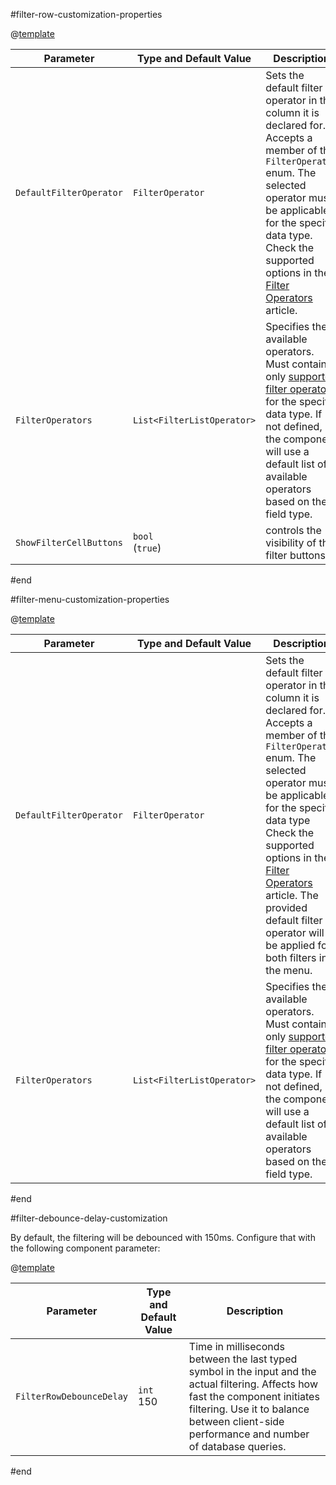 #filter-row-customization-properties

@[template](/_contentTemplates/common/parameters-table-styles.md#table-layout)

| Parameter | Type and Default Value | Description |
| --- | --- | --- |
| `DefaultFilterOperator` | `FilterOperator` | Sets the default filter operator in the column it is declared for. Accepts a member of the `FilterOperator` enum. The selected operator must be applicable for the specific data type. Check the supported options in the [Filter Operators](slug:common-features-filter-operators) article.
| `FilterOperators` | `List<FilterListOperator>` | Specifies the available operators. Must contain only [supported filter operators](slug:common-features-filter-operators) for the specific data type. If not defined, the component will use a default list of available operators based on the field type.
| `ShowFilterCellButtons` | `bool` <br/> (`true`) | controls the visibility of the filter buttons
#end

#filter-menu-customization-properties

@[template](/_contentTemplates/common/parameters-table-styles.md#table-layout)

| Parameter | Type and Default Value | Description
| ----------- | ----------- | -----------|
| `DefaultFilterOperator` | `FilterOperator` | Sets the default filter operator in the column it is declared for. Accepts a member of the `FilterOperator` enum. The selected operator must be applicable for the specific data type Check the supported options in the [Filter Operators](slug:common-features-filter-operators) article. The provided default filter operator will be applied for both filters in the menu.
| `FilterOperators` | `List<FilterListOperator>` | Specifies the available operators. Must contain only [supported filter operators](slug:common-features-filter-operators) for the specific data type. If not defined, the component will use a default list of available operators based on the field type.
#end

#filter-debounce-delay-customization

By default, the filtering will be debounced with 150ms. Configure that with the following component parameter:

@[template](/_contentTemplates/common/parameters-table-styles.md#table-layout)

| Parameter | Type and Default Value | Description
| ----------- | ----------- | -----------|
| `FilterRowDebounceDelay` | `int` <br/> 150 | Time in milliseconds between the last typed symbol in the input and the actual filtering. Affects how fast the component initiates filtering. Use it to balance between client-side performance and number of database queries.
#end